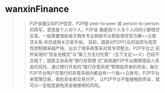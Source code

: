 # wanxinFinance

>>P2P金融又叫P2P信贷，P2P是 peer-to-peer 或 person-to-person 的简写，意思是个人对个人，P2P金 融是指个人与个人间的小额借贷交易，一般需要借助电子商务专业网络平台帮助借贷双方确>>立借贷关系 并完成相关交易手续。 目前，国家对P2P行业的监控与规范性控制越来越严格，出台了很多政策来对其专项整治，P2P平台之 前所采用的“资金池模式”与“第三方支付托管”（见下文定>>义）已经不合规了，国家主张采用“银行存管模 式”来规避P2P平台挪用借投人资金的风险，通过银行开发的“银行存管系统”管理投资者的资金，每位 P2P平台用户在银行的存管系统内都会有一个独>>立账号，P2P平台来管理交易，做到资金和交易分开， 让P2P平台不能接触到资金，就可以一定程度避免资金被挪用的风险。
